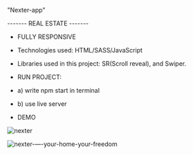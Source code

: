 "Nexter-app" 

------- REAL ESTATE -------

- FULLY RESPONSIVE

- Technologies used: HTML/SASS/JavaScript

- Libraries used in this project: SR(Scroll reveal), and Swiper.

- RUN PROJECT:
- a) write npm start in terminal
- b) use live server
- DEMO

![nexter](https://user-images.githubusercontent.com/79769638/162432702-3ede978e-cfdb-44e7-92b1-72d0d8f064f6.gif)

![nexter-—-your-home-your-freedom](https://user-images.githubusercontent.com/79769638/156231069-25b61aed-2302-4f1f-822a-038c8cc1e539.png)

